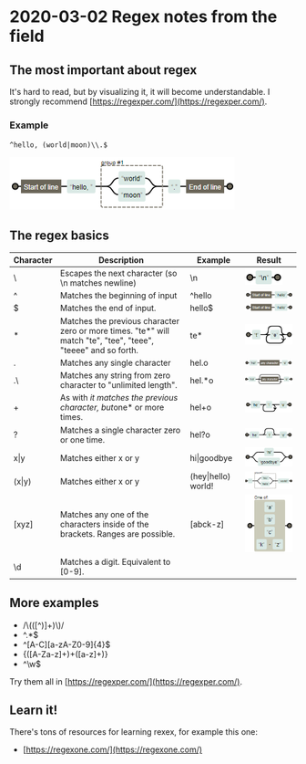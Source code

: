 # 2020-03-02 Regex notes from the field

## The most important about regex

It's hard to read, but by visualizing it, it will become understandable. I strongly recommend [https://regexper.com/](https://regexper.com/).

### Example

```text
^hello, (world|moon)\\.$
```

![](2020-03-02-23-01-07.png)

## The regex basics

| **Character** | **Description**                                                                                                | **Example**         | **Result**                   |
| ------------- | -------------------------------------------------------------------------------------------------------------- | ------------------- | ---------------------------- |
| \             | Escapes the next character (so \\n matches newline)                                                            | \\n                 | ![](2020-03-02-22-30-57.png) |
| ^             | Matches the beginning of input                                                                                 | ^hello              | ![](2020-03-02-22-31-53.png) |
| $             | Matches the end of input.                                                                                      | hello$              | ![](2020-03-02-22-32-25.png) |
| *             | Matches the previous character zero or more times. "te*" will match "te", "tee", "teee", "teeee" and so forth. | te*                 | ![](2020-03-02-22-33-45.png) |
| .             | Matches any single character                                                                                   | hel.o               | ![](2020-03-02-22-34-22.png) |
| .\            | Matches any string from zero character to "unlimited length".                                                  | hel.*o              | ![](2020-03-02-22-35-05.png) |
| +             | As with *it matches the previous character, but*one* or more times.                                            | hel+o               | ![](2020-03-02-22-35-47.png) |
| ?             | Matches a single character zero or one time.                                                                   | hel?o               | ![](2020-03-02-22-36-39.png) |
| x\|y          | Matches either x or y                                                                                          | hi\|goodbye         | ![](2020-03-02-22-38-09.png) |
| (x\|y)        | Matches either x or y                                                                                          | (hey\|hello) world! | ![](2020-03-02-22-43-39.png) |
| [xyz]         | Matches any one of the characters inside of the brackets. Ranges are possible.                                 | [abck-z]            | ![](2020-03-02-22-46-17.png) |
| \d            | Matches a digit. Equivalent to [0-9].                                                                          |

## More examples

* /\\(([^)]+)\\)/
* ^.*$
* ^[A-C][a-zA-Z0-9]{4}$
* {([A-Za-z]+)+([a-z]+)}
* ^\\w$

Try them all in [https://regexper.com/](https://regexper.com/).

## Learn it!

There's tons of resources for learning rexex, for example this one:

* [https://regexone.com/](https://regexone.com/)
